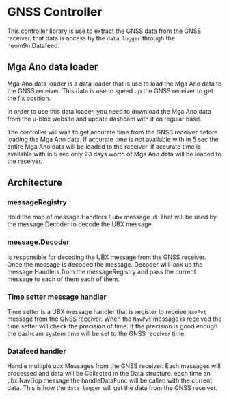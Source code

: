 # GNSS Controller

This controller library is use to extract the GNSS data from the GNSS receiver.
that data is access by the `data logger` through the neom9n.Datafeed.

## Mga Ano data loader
Mga Ano data loader is a data loader that is use to load the Mga Ano data to the GNSS receiver.
This data is use to speed up the GNSS receiver to get the fix position.

In order to use this data loader, you need to download the Mga Ano data from the u-blox website
and update dashcam with it on regular basis.

The controller will wait to get accurate time from the GNSS receiver before loading the Mga Ano data.
If accurate time is not available with in 5 sec the entire Mga Ano data will be loaded to the receiver.
if accurate time is available with in 5 sec only 23 days worth of Mga Ano data will be loaded to the receiver.


## Architecture
### messageRegistry
Hold the map of message.Handlers / ubx message id. That will be used by the message.Decoder to decode the UBX message.

### message.Decoder
Is responsible for decoding the UBX message from the GNSS receiver.
Once the message is decoded the message. Decoder will look up the message Handlers from the messageRegistry and pass the current message to each of them each of them.

### Time setter message handler
Time setter is a UBX message handler that is register to receive `NavPvt` message from the GNSS receiver.
When the `NavPvt` message is received the time setter will check the precision of time.
If the precision is good enough the dashcam system time will be set to the GNSS receiver time.

### Datafeed handler
Handle multiple ubx.Messages from the GNSS receiver. Each messages will processed and data will be Collected in the Data structure.
each time an ubx.NavDop message the handleDataFunc will be called with the current data. This is how the `data logger` will get the data from the GNSS receiver.
